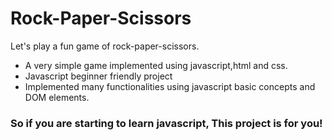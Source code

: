 # Rock-Paper-Scissors
Let's play a fun game of rock-paper-scissors.
* A very simple game implemented using javascript,html and css.
* Javascript beginner friendly project
* Implemented many functionalities using javascript basic concepts and DOM elements.

### So if you are starting to learn javascript, This project is for you!
